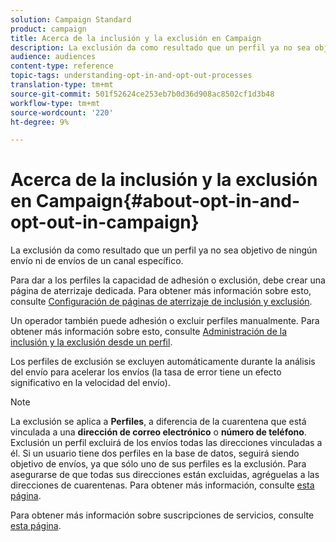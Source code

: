 ```yaml
---
solution: Campaign Standard
product: campaign
title: Acerca de la inclusión y la exclusión en Campaign
description: La exclusión da como resultado que un perfil ya no sea objetivo de ningún envío ni de envíos de un canal específico.
audience: audiences
content-type: reference
topic-tags: understanding-opt-in-and-opt-out-processes
translation-type: tm+mt
source-git-commit: 501f52624ce253eb7b0d36d908ac8502cf1d3b48
workflow-type: tm+mt
source-wordcount: '220'
ht-degree: 9%

---
```



# Acerca de la inclusión y la exclusión en Campaign{#about-opt-in-and-opt-out-in-campaign}

La exclusión da como resultado que un perfil ya no sea objetivo de ningún envío ni de envíos de un canal específico.

Para dar a los perfiles la capacidad de adhesión o exclusión, debe crear una página de aterrizaje dedicada. Para obtener más información sobre esto, consulte [Configuración de páginas de aterrizaje de inclusión y exclusión](../../audiences/using/managing-opt-in-and-opt-out-in-campaign.md#setting-up-opt-in-and-opt-out-landing-pages).

Un operador también puede adhesión o excluir perfiles manualmente. Para obtener más información sobre esto, consulte [Administración de la inclusión y la exclusión desde un perfil](../../audiences/using/managing-opt-in-and-opt-out-in-campaign.md#managing-opt-in-and-opt-out-from-a-profile).

Los perfiles de exclusión se excluyen automáticamente durante la análisis del envío para acelerar los envíos (la tasa de error tiene un efecto significativo en la velocidad del envío).

>[!NOTE]
>
>La exclusión se aplica a **Perfiles**, a diferencia de la cuarentena que está vinculada a una **dirección de correo electrónico** o **número de teléfono**. Exclusión un perfil excluirá de los envíos todas las direcciones vinculadas a él. Si un usuario tiene dos perfiles en la base de datos, seguirá siendo objetivo de envíos, ya que sólo uno de sus perfiles es la exclusión. Para asegurarse de que todas sus direcciones están excluidas, agréguelas a las direcciones de cuarentenas. Para obtener más información, consulte [esta página](../../sending/using/understanding-quarantine-management.md#identifying-quarantined-addresses-for-the-entire-platform).

Para obtener más información sobre suscripciones de servicios, consulte [esta página](../../audiences/using/about-subscriptions.md).

